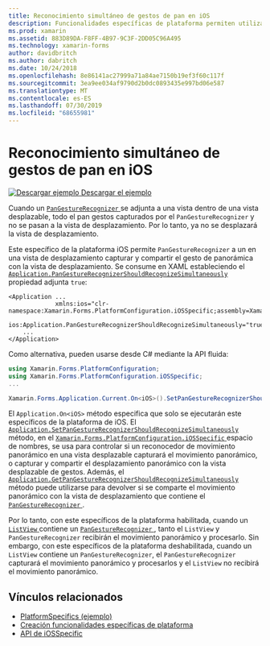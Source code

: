 ```yaml
---
title: Reconocimiento simultáneo de gestos de pan en iOS
description: Funcionalidades específicas de plataforma permiten utilizar la funcionalidad que solo está disponible en una plataforma concreta, sin necesidad de implementar los representadores personalizados o los efectos. En este artículo se explica cómo consumir el específico de la plataforma iOS que permite el reconocimiento simultáneo de gestos de pan para su uso en una aplicación.
ms.prod: xamarin
ms.assetid: 883D89DA-F8FF-4B97-9C3F-2DD05C96A495
ms.technology: xamarin-forms
author: davidbritch
ms.author: dabritch
ms.date: 10/24/2018
ms.openlocfilehash: 8e86141ac27999a71a84ae7150b19ef3f60c117f
ms.sourcegitcommit: 3ea9ee034af9790d2b0dc0893435e997bd06e587
ms.translationtype: MT
ms.contentlocale: es-ES
ms.lasthandoff: 07/30/2019
ms.locfileid: "68655981"
---
```

# <a name="simultaneous-pan-gesture-recognition-on-ios"></a>Reconocimiento simultáneo de gestos de pan en iOS

[![Descargar ejemplo](~/media/shared/download.png) Descargar el ejemplo](https://docs.microsoft.com/samples/xamarin/xamarin-forms-samples/userinterface-platformspecifics)

Cuando un [ `PanGestureRecognizer` ](xref:Xamarin.Forms.PanGestureRecognizer) se adjunta a una vista dentro de una vista desplazable, todo el pan gestos capturados por el `PanGestureRecognizer` y no se pasan a la vista de desplazamiento. Por lo tanto, ya no se desplazará la vista de desplazamiento.

Este específico de la plataforma iOS permite `PanGestureRecognizer` a un en una vista de desplazamiento capturar y compartir el gesto de panorámica con la vista de desplazamiento. Se consume en XAML estableciendo el [ `Application.PanGestureRecognizerShouldRecognizeSimultaneously` ](xref:Xamarin.Forms.PlatformConfiguration.iOSSpecific.Application.PanGestureRecognizerShouldRecognizeSimultaneouslyProperty) propiedad adjunta `true`:

```xaml
<Application ...
             xmlns:ios="clr-namespace:Xamarin.Forms.PlatformConfiguration.iOSSpecific;assembly=Xamarin.Forms.Core"
             ios:Application.PanGestureRecognizerShouldRecognizeSimultaneously="true">
    ...
</Application>
```

Como alternativa, pueden usarse desde C# mediante la API fluida:

```csharp
using Xamarin.Forms.PlatformConfiguration;
using Xamarin.Forms.PlatformConfiguration.iOSSpecific;
...

Xamarin.Forms.Application.Current.On<iOS>().SetPanGestureRecognizerShouldRecognizeSimultaneously(true);
```

El `Application.On<iOS>` método especifica que solo se ejecutarán este específicos de la plataforma de iOS. El [ `Application.SetPanGestureRecognizerShouldRecognizeSimultaneously` ](xref:Xamarin.Forms.PlatformConfiguration.iOSSpecific.Application.SetPanGestureRecognizerShouldRecognizeSimultaneously(Xamarin.Forms.IPlatformElementConfiguration{Xamarin.Forms.PlatformConfiguration.iOS,Xamarin.Forms.Application},System.Boolean)) método, en el [ `Xamarin.Forms.PlatformConfiguration.iOSSpecific` ](xref:Xamarin.Forms.PlatformConfiguration.iOSSpecific) espacio de nombres, se usa para controlar si un reconocedor de movimiento panorámico en una vista desplazable capturará el movimiento panorámico, o capturar y compartir el desplazamiento panorámico con la vista desplazable de gestos. Además, el [ `Application.GetPanGestureRecognizerShouldRecognizeSimultaneously` ](xref:Xamarin.Forms.PlatformConfiguration.iOSSpecific.Application.GetPanGestureRecognizerShouldRecognizeSimultaneously(Xamarin.Forms.IPlatformElementConfiguration{Xamarin.Forms.PlatformConfiguration.iOS,Xamarin.Forms.Application})) método puede utilizarse para devolver si se comparte el movimiento panorámico con la vista de desplazamiento que contiene el [ `PanGestureRecognizer` ](xref:Xamarin.Forms.PanGestureRecognizer).

Por lo tanto, con este específicos de la plataforma habilitada, cuando un [ `ListView` ](xref:Xamarin.Forms.ListView) contiene un [ `PanGestureRecognizer` ](xref:Xamarin.Forms.PanGestureRecognizer), tanto el `ListView` y `PanGestureRecognizer` recibirán el movimiento panorámico y procesarlo. Sin embargo, con este específicos de la plataforma deshabilitada, cuando un `ListView` contiene un `PanGestureRecognizer`, el `PanGestureRecognizer` capturará el movimiento panorámico y procesarlos y el `ListView` no recibirá el movimiento panorámico.

## <a name="related-links"></a>Vínculos relacionados

- [PlatformSpecifics (ejemplo)](https://docs.microsoft.com/samples/xamarin/xamarin-forms-samples/userinterface-platformspecifics)
- [Creación funcionalidades específicas de plataforma](~/xamarin-forms/platform/platform-specifics/index.md#creating-platform-specifics)
- [API de iOSSpecific](xref:Xamarin.Forms.PlatformConfiguration.iOSSpecific)
